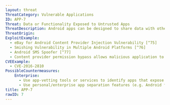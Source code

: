 ```yaml
---
layout: threat
ThreatCategory: Vulnerable Applications
ID: APP-7
Threat: Data or Functionality Exposed to Untrusted Apps
ThreatDescription: Android apps can be designed to share data with other apps through a variety of mechanisms such as broadcast receivers, services, intents, and content providers. Some of these mechanisms permit the app developer to grant broader permissions to untrusted apps than intended. As a result, a malicious app may gain unauthorized access to sensitive functionality or data. The malicious app may further take advantage of the weak permission to exploit other vulnerabilities in the receiving app by sending it crafted input.
ThreatOrigin:
ExploitExample:
  - eBay for Android Content Provider Injection Vulnerability [^75]
  - Smishing Vulnerability in Multiple Android Platforms [^76]
  - Android SMS Spoofer [^77]
  - Content provider permission bypass allows malicious application to access data [^78]
CVEExample:
  - CVE-2016-2810
PossibleCountermeasures:
    Enterprise:
      - Use app-vetting tools or services to identify apps that expose functionality to untrusted apps.
      - Use personal/enterprise app separation features (e.g. Android for Work or Samsung KNOX Workspace) so that vulnerabilities in an enterprise app cannot be exploited by a personal app or vice versa.
title: APP-7
rawID: 7
---
```

